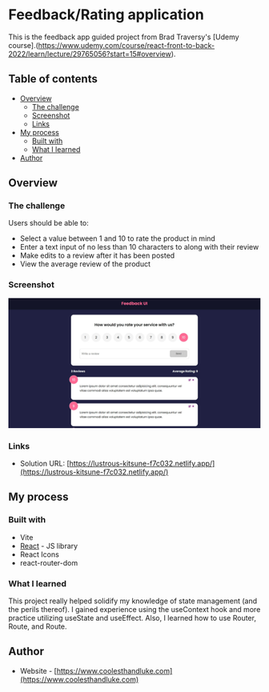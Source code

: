 # Feedback/Rating application

This is the feedback app guided project from Brad Traversy's [Udemy course].(https://www.udemy.com/course/react-front-to-back-2022/learn/lecture/29765056?start=15#overview).

## Table of contents

-   [Overview](#overview)
    -   [The challenge](#the-challenge)
    -   [Screenshot](#screenshot)
    -   [Links](#links)
-   [My process](#my-process)
    -   [Built with](#built-with)
    -   [What I learned](#what-i-learned)
-   [Author](#author)

## Overview

### The challenge

Users should be able to:

-   Select a value between 1 and 10 to rate the product in mind
-   Enter a text input of no less than 10 characters to along with their review
-   Make edits to a review after it has been posted
-   View the average review of the product

### Screenshot

![](./screenshot.jpg)

### Links

-   Solution URL: [https://lustrous-kitsune-f7c032.netlify.app/](https://lustrous-kitsune-f7c032.netlify.app/)

## My process

### Built with

-   Vite
-   [React](https://reactjs.org/) - JS library
-   React Icons
-   react-router-dom

### What I learned

This project really helped solidify my knowledge of state management (and the perils thereof). I gained experience using the useContext hook and more practice utilizing useState and useEffect. Also, I learned how to use Router, Route, and Route.

## Author

-   Website - [https://www.coolesthandluke.com](https://www.coolesthandluke.com)
